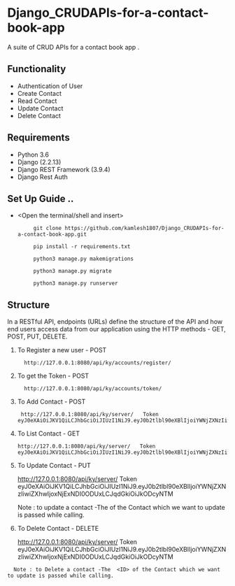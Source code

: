 # Django_CRUDAPIs-for-a-contact-book-app
A suite of CRUD APIs for a contact book app .

## Functionality
- Authentication of User
- Create Contact
- Read Contact
- Update Contact
- Delete Contact

## Requirements
- Python 3.6
- Django (2.2.13)
- Django REST Framework (3.9.4)
- Django Rest Auth

## Set Up Guide ..
* <Open the terminal/shell and insert>

           git clone https://github.com/kamlesh1807/Django_CRUDAPIs-for-a-contact-book-app.git

           pip install -r requirements.txt

           python3 manage.py makemigrations

           python3 manage.py migrate

           python3 manage.py runserver


## Structure
In a RESTful API, endpoints (URLs) define the structure of the API and how end users access data from our application using the HTTP methods - GET, POST, PUT, DELETE.

 1. To Register a new user - POST 

          http://127.0.0.1:8080/api/ky/accounts/register/
          
          
 2. To get the Token -  POST
 
          http://127.0.0.1:8080/api/ky/accounts/token/
          
 3. To Add Contact  - POST
              
         http://127.0.0.1:8080/api/ky/server/   Token eyJ0eXAiOiJKV1QiLCJhbGciOiJIUzI1NiJ9.eyJ0b2tlbl90eXBlIjoiYWNjZXNzIiwiZXhwIjoxNjExNDI0ODUxLCJqdGkiOiJkODcyNTM
         
  4. To List Contact  - GET
   
         http://127.0.0.1:8080/api/ky/server/   Token  eyJ0eXAiOiJKV1QiLCJhbGciOiJIUzI1NiJ9.eyJ0b2tlbl90eXBlIjoiYWNjZXNzIiwiZXhwIjoxNjExNDI0ODUxLCJqdGkiOiJkODcyNTM 
         
  5.  To Update Contact  - PUT
  
         http://127.0.0.1:8080/api/ky/server/<ID>   Token   eyJ0eXAiOiJKV1QiLCJhbGciOiJIUzI1NiJ9.eyJ0b2tlbl90eXBlIjoiYWNjZXNzIiwiZXhwIjoxNjExNDI0ODUxLCJqdGkiOiJkODcyNTM
           
      Note : to update a contact -The  <ID> of the Contact which we want to update is passed while calling.
           
   6.  To Delete Contact  - DELETE
  
         http://127.0.0.1:8080/api/ky/server/<ID>   Token   eyJ0eXAiOiJKV1QiLCJhbGciOiJIUzI1NiJ9.eyJ0b2tlbl90eXBlIjoiYWNjZXNzIiwiZXhwIjoxNjExNDI0ODUxLCJqdGkiOiJkODcyNTM
           
      Note : to Delete a contact -The  <ID> of the Contact which we want to update is passed while calling.
      
      
